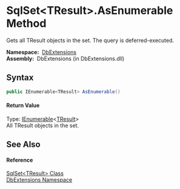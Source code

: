 SqlSet&lt;TResult>.AsEnumerable Method
======================================
  Gets all TResult objects in the set. The query is deferred-executed.

  **Namespace:**  [DbExtensions][1]  
  **Assembly:**  DbExtensions (in DbExtensions.dll)

Syntax
------

```csharp
public IEnumerable<TResult> AsEnumerable()
```

#### Return Value
Type: [IEnumerable][2]&lt;[TResult][3]>  
All TResult objects in the set.

See Also
--------

#### Reference
[SqlSet&lt;TResult> Class][3]  
[DbExtensions Namespace][1]  

[1]: ../README.md
[2]: http://msdn.microsoft.com/en-us/library/9eekhta0
[3]: README.md